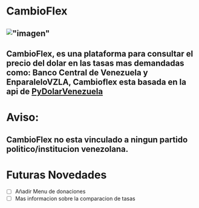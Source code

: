 # **CambioFlex**
!["imagen"](https://i.imgur.com/30pbrg3.png) 
---
CambioFlex, es una plataforma para consultar el precio del dolar en las tasas mas demandadas como: **Banco Central de Venezuela** y **EnparaleloVZLA**, Cambioflex esta basada en la api de [**PyDolarVenezuela**](https://github.com/fcoagz/pydolarvenezuela "pydolarvenezuela")
---
# **Aviso**:
CambioFlex no esta vinculado a ningun partido politico/institucion venezolana.
---
# **Futuras Novedades**
- [ ] Añadir Menu de donaciones
- [ ] Mas informacion sobre la comparacion de tasas
